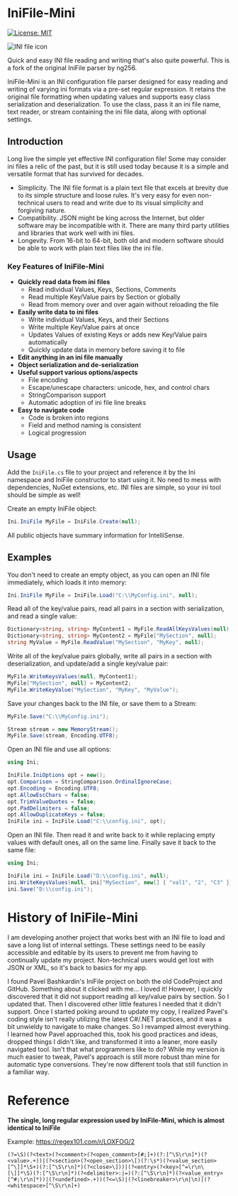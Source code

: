 # IniFile-Mini
[![License: MIT](https://img.shields.io/badge/License-MIT-blue.svg)](./LICENSE)

![INI file icon](https://upload.wikimedia.org/wikipedia/en/thumb/2/2f/INI_file_icon.png/64px-INI_file_icon.png)

Quick and easy INI file reading and writing that's also quite powerful. This is a fork of the original IniFile parser by ng256.

IniFile-Mini is an INI configuration file parser designed for easy reading and writing of varying ini formats via a pre-set regular expression. It retains the original file formatting when updating values and supports easy class serialization and deserialization. To use the class, pass it an ini file name, text reader, or stream containing the ini file data, along with optional settings.

## Introduction
Long live the simple yet effective INI configuration file! Some may consider ini files a relic of the past, but it is still used today because it is a simple and versatile format that has survived for decades.
* Simplicity. The INI file format is a plain text file that excels at brevity due to its simple structure and loose rules. It's very easy for even non-technical users to read and write due to its visual simplicity and forgiving nature.
* Compatibility. JSON might be king across the Internet, but older software may be incompatible with it. There are many third party utilities and libraries that work well with ini files.
* Longevity. From 16-bit to 64-bit, both old and modern software should be able to work with plain text files like the ini file.

### Key Features of IniFile-Mini

* **Quickly read data from ini files**
  * Read individual Values, Keys, Sections, Comments
  * Read multiple Key/Value pairs by Section or globally
  * Read from memory over and over again without reloading the file
* **Easily write data to ini files**
  * Write individual Values, Keys, and their Sections
  * Write multiple Key/Value pairs at once
  * Updates Values of existing Keys or adds new Key/Value pairs automatically
  * Quickly update data in memory before saving it to file
* **Edit anything in an ini file manually**
* **Object serialization and de-serialization**
* **Useful support various options/aspects**
  * File encoding
  * Escape/unescape characters: unicode, hex, and control chars
  * StringComparison support
  * Automatic adoption of ini file line breaks
* **Easy to navigate code**
  * Code is broken into regions
  * Field and method naming is consistent
  * Logical progression

## Usage
Add the `IniFile.cs` file to your project and reference it by the Ini namespace and IniFile constructor to start using it. No need to mess with dependencies, NuGet extensions, etc. INI files are simple, so your ini tool should be simple as well!

Create an empty IniFile object:
```csharp
Ini.IniFile MyFile = IniFile.Create(null);
```
All public objects have summary information for IntelliSense.

## Examples
You don't need to create an empty object, as you can open an INI file immediately, which loads it into memory:
```csharp
Ini.IniFile MyFile = IniFile.Load("C:\\MyConfig.ini", null);
```

Read all of the key/value pairs, read all pairs in a section with serialization, and read a single value:
```csharp
Dictionary<string, string> MyContent1 = MyFile.ReadAllKeysValues(null);
Dictionary<string, string> MyContent2 = MyFile["MySection", null];
string MyValue = MyFile.ReadValue("MySection", "MyKey", null);
```

Write all of the key/value pairs globally, write all pairs in a section with deserialization, and update/add a single key/value pair:
```csharp
MyFile.WriteKeysValues(null, MyContent1);
MyFile["MySection", null] = MyContent2;
MyFile.WriteKeyValue("MySection", "MyKey", "MyValue");
```

Save your changes back to the INI file, or save them to a Stream:
```csharp
MyFile.Save("C:\\MyConfig.ini");

Stream stream = new MemoryStream();
MyFile.Save(stream, Encoding.UTF8);
```

Open an INI file and use all options:
```csharp
using Ini;

IniFile.IniOptions opt = new();
opt.Comparison = StringComparison.OrdinalIgnoreCase;
opt.Encoding = Encoding.UTF8;
opt.AllowEscChars = false;
opt.TrimValueQuotes = false;
opt.PadDelimiters = false;
opt.AllowDuplicateKeys = false;
IniFile ini = IniFile.Load("C:\\config.ini", opt);
```

Open an INI file. Then read it and write back to it while replacing empty values with default ones, all on the same line. Finally save it back to the same file:
```csharp
using Ini;

IniFile ini = IniFile.Load("D:\\config.ini", null);
ini.WriteKeysValues(null, ini["MySection", new[] { "val1", "2", "C3" }]);
ini.Save("D:\\config.ini");
```

# History of IniFile-Mini

I am developing another project that works best with an INI file to load and save a long list of internal settings. These settings need to be easily accessible and editable by its users to prevent me from having to continually update my project. Non-technical users would get lost with JSON or XML, so it's back to basics for my app.

I found Pavel Bashkardin's IniFile project on both the old CodeProject and GitHub. Something about it clicked with me... I loved it! However, I quickly discovered that it did not support reading all key/value pairs by section. So I updated that. Then I discovered other little features I needed that it didn't support. Once I started poking around to update my copy, I realized Pavel's coding style isn't really utilizing the latest C#/.NET practices, and it was a bit unwieldy to navigate to make changes. So I revamped almost everything. I learned how Pavel approached this, took his good practices and ideas, dropped things I didn't like, and transformed it into a leaner, more easily navigated tool. Isn't that what programmers like to do? While my version is much easier to tweak, Pavel's approach is still more robust than mine for automatic type conversions. They're now different tools that still function in a familiar way.

# Reference

**The single, long regular expression used by IniFile-Mini, which is almost identical to IniFile**

Example: https://regex101.com/r/LOXFOG/2
```regex
(?=\S)(?<text>(?<comment>(?<open_comment>[#;]+)(?:[^\S\r\n]*)(?<value>.+))|(?<section>(?<open_section>\[)(?:\s*)(?<value_section>[^\]]*\S+)(?:[^\S\r\n]*)(?<close>\]))|(?<entry>(?<key>[^=\r\n\ [\]]*\S)(?:[^\S\r\n]*)(?<delimiter>:|=)(?:[^\S\r\n]*)(?<value_entry>[^#;\r\n]*))|(?<undefined>.+))(?<=\S)|(?<linebreaker>\r\n|\n)|(?<whitespace>[^\S\r\n]+)
```


